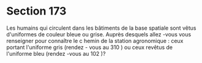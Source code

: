 # Section 173

Les humains qui circulent dans les bâtiments de la base spatiale
sont vêtus d'uniformes de couleur bleue ou grise. Auprès
desquels allez -vous vous renseigner pour connaître le c hemin de
la station agronomique : ceux portant l'uniforme gris (rendez -
vous au 310 ) ou ceux revêtus de l'uniforme bleu (rendez -vous au
102 )?